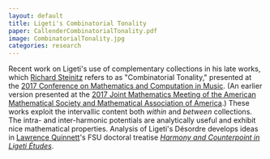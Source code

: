 ```yaml
---
layout: default
title: Ligeti's Combinatorial Tonality
paper: CallenderCombinatorialTonality.pdf
image: CombinatorialTonality.jpg
categories: research
---
```

Recent work on Ligeti's use of complementary collections in his late works, which [Richard Steinitz](http://www.hud.ac.uk/research/researchcentres/cerenem/emeritusprofrichardsteinitz/) refers to as "Combinatorial Tonality," presented at the [2017 Conference on Mathematics and Computation in Music](http://www.mcm2017.org/). (An earlier version presented at the [2017 Joint Mathematics Meeting of the American Mathematical Society and Mathematical Association of America](http://jointmathematicsmeetings.org/jmm).) These works exploit the intervallic content both _within_ and _between_ collections. The intra- and inter-harmonic potentials are analytically useful and exhibit nice mathematical properties. Analysis of Ligeti's Désordre develops ideas in [Lawrence Quinnett](http://www.lawrencequinnett.com/)'s FSU doctoral treatise [_Harmony and Counterpoint in Ligeti Études_](http://diginole.lib.fsu.edu/islandora/object/fsu:185306/datastream/PDF/view).